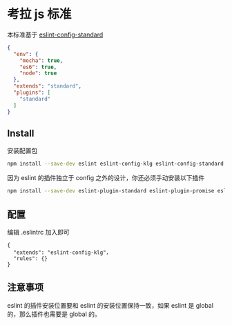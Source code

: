 # 考拉 js 标准
本标准基于 [eslint-config-standard](https://github.com/standard/eslint-config-standard)

```json
{
  "env": {
    "mocha": true,
    "es6": true,
    "node": true
  },
  "extends": "standard",
  "plugins": [
    "standard"
  ]
}
```


## Install

安装配置包

```bash
npm install --save-dev eslint eslint-config-klg eslint-config-standard
```

因为 eslint 的插件独立于 config 之外的设计，你还必须手动安装以下插件


```bash
npm install --save-dev eslint-plugin-standard eslint-plugin-promise eslint-plugin-import eslint-plugin-node
```

## 配置
编辑 .eslintrc 加入即可

```.eslintrc
{
  "extends": "eslint-config-klg"，
  "rules": {}
}
```

## 注意事项
eslint 的插件安装位置要和 eslint 的安装位置保持一致，如果 eslint 是 global 的，那么插件也需要是 global 的。